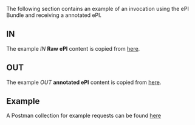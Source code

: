 The following section contains an example of an invocation using the ePI Bundle and receiving a annotated ePI.

## IN
The example *IN*  **Raw ePI** content is copied from [here](Bundle-bundlepackageleaflet-2d49ae46735143c1323423b7aea24165.html).

## OUT
The example *OUT* **annotated ePI** content is copied from [here](Bundle-Processedbundlekarvea.html).

## Example
A Postman collection for example requests can be found [here](https://github.com/hl7-eu/gravitate-health/blob/master/Gravitate.postman_collection.json)

